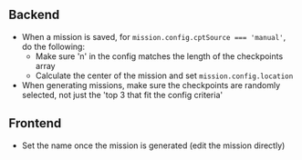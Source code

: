 ## Backend
- When a mission is saved, for `mission.config.cptSource === 'manual'`, do the following:
  - Make sure 'n' in the config matches the length of the checkpoints array
  - Calculate the center of the mission and set `mission.config.location`
- When generating missions, make sure the checkpoints are randomly selected, not just the 'top 3 that fit the config criteria'

## Frontend
- Set the name once the mission is generated (edit the mission directly)
